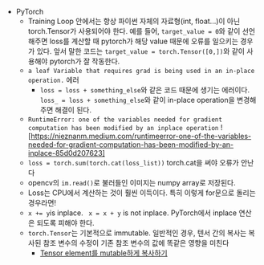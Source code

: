 - PyTorch
  - Training Loop 안에서는 항상 파이썬 자체의 자료형(int, float...)이 아닌 torch.Tensor가 사용되어야 한다. 예를 들어, ```target_value = 0```와 같이 선언해주면 loss를 계산할 때 pytorch가 해당 value 때문에 오류를 일으키는 경우가 있다. 앞서 말한 코드는 ```target_value = torch.Tensor([0,])```와 같이 사용해야 pytorch가 잘 작동한다.
  - ```a leaf Variable that requires grad is being used in an in-place operation.``` 에러
    - ```loss = loss + something_else```와 같은 코드 때문에 생기는 에러이다. ```loss_ = loss + something_else```와 같이 in-place operation을 변경해주면 해결이 된다.
  - ```RuntimeError: one of the variables needed for gradient computation has been modified by an inplace operation``` ![https://nieznanm.medium.com/runtimeerror-one-of-the-variables-needed-for-gradient-computation-has-been-modified-by-an-inplace-85d0d207623] 
  - ```loss = torch.sum(torch.cat(loss_list))``` torch.cat을 써야 오류가 안난다
  - opencv의 `im.read()`로 불러들인 이미지는 numpy array로 저장된다.
  - Loss는 CPU에서 계산하는 것이 훨씬 이득이다. 특히 이렇게 for문으로 돌리는 경우라면!
  - `x += y`is inplace. ` x = x + y` is not inplace. PyTorch에서 inplace 연산은 되도록 피해야 한다.
  - `torch.Tensor`는 기본적으로 immutable. 일반적인 경우, 텐서 간의 복사는 복사된 참조 변수의 수정이 기존 참조 변수의 값에 똑같은 영향을 미친다
    - [Tensor element를 mutable하게 복사하기](https://froggydisk.github.io/fourth-post/)